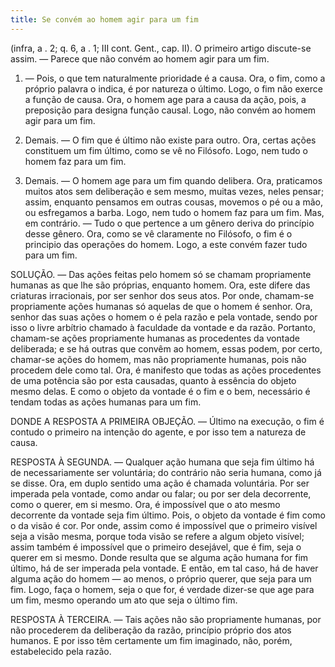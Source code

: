```yaml
---
title: Se convém ao homem agir para um fim
---
```


(infra, a . 2; q. 6, a . 1; III cont. Gent., cap. II).
  O primeiro artigo discute-se assim. — Parece que não convém ao homem agir para um fim.  

1. — Pois, o que tem naturalmente prioridade é a causa. Ora, o fim, como a próprio palavra o indica, é por natureza o último. Logo, o fim não exerce a função de causa. Ora, o homem age para a causa da ação, pois, a preposição para designa função causal. Logo, não convém ao homem agir para um fim.  

2. Demais. — O fim que é último não existe para outro. Ora, certas ações constituem um fim último, como se vê no Filósofo. Logo, nem tudo o homem faz para um fim.  

3. Demais. — O homem age para um fim quando delibera. Ora, praticamos muitos atos sem deliberação e sem mesmo, muitas vezes, neles pensar; assim, enquanto pensamos em outras cousas, movemos o pé ou a mão, ou esfregamos a barba. Logo, nem tudo o homem faz para um fim.  Mas, em contrário. — Tudo o que pertence a um gênero deriva do princípio desse gênero. Ora, como se vê claramente no Filósofo, o fim é o principio das operações do homem. Logo, a este convém fazer tudo para um fim.  

SOLUÇÃO. — Das ações feitas pelo homem só se chamam propriamente humanas as que lhe são próprias, enquanto homem. Ora, este difere das criaturas irracionais, por ser senhor dos seus atos. Por onde, chamam-se propriamente ações humanas só aquelas de que o homem é senhor. Ora, senhor das suas ações o homem o é pela razão e pela vontade, sendo por isso o livre arbítrio chamado à faculdade da vontade e da razão. Portanto, chamam-se ações propriamente humanas as procedentes da vontade deliberada; e se há outras que convêm ao homem, essas podem, por certo, chamar-se ações do homem, mas não propriamente humanas, pois não procedem dele como tal. Ora, é manifesto que todas as ações procedentes de uma potência são por esta causadas, quanto à essência do objeto mesmo delas. E como o objeto da vontade é o fim e o bem, necessário é tendam todas as ações humanas para um fim.  

DONDE A RESPOSTA A PRIMEIRA OBJEÇÃO. — Último na execução, o fim é contudo o primeiro na intenção do agente, e por isso tem a natureza de causa.  

RESPOSTA À SEGUNDA. — Qualquer ação humana que seja fim último há de necessariamente ser voluntária; do contrário não seria humana, como já se disse. Ora, em duplo sentido uma ação é chamada voluntária. Por ser imperada pela vontade, como andar ou falar; ou por ser dela decorrente, como o querer, em si mesmo. Ora, é impossível que o ato mesmo decorrente da vontade seja fim último. Pois, o objeto da vontade é fim como o da visão é cor. Por onde, assim como é impossível que o primeiro visível seja a visão mesma, porque toda visão se refere a algum objeto visível; assim também é impossível que o primeiro desejável, que é fim, seja o querer em si mesmo. Donde resulta que se alguma ação humana for fim último, há de ser imperada pela vontade. E então, em tal caso, há de haver alguma ação do homem — ao menos, o próprio querer, que seja para um fim. Logo, faça o homem, seja o que for, é verdade dizer-se que age para um fim, mesmo operando um ato que seja o último fim.  

RESPOSTA À TERCEIRA. — Tais ações não são propriamente humanas, por não procederem da deliberação da razão, princípio próprio dos atos humanos. E por isso têm certamente um fim imaginado, não, porém, estabelecido pela razão.
